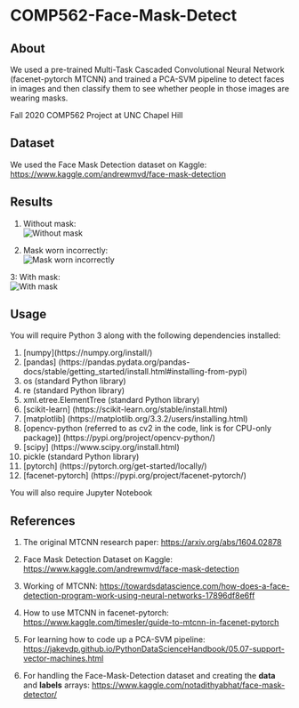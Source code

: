 # COMP562-Face-Mask-Detect

## About

We used a pre-trained Multi-Task Cascaded Convolutional Neural Network (facenet-pytorch MTCNN) and trained a PCA-SVM pipeline to detect faces in images and then classify them to see whether people in those images are wearing masks.

Fall 2020 COMP562 Project at UNC Chapel Hill

## Dataset

We used the Face Mask Detection dataset on Kaggle: https://www.kaggle.com/andrewmvd/face-mask-detection

## Results
1. Without mask:<br>
![Without mask](https://github.com/aannirajpatel/COMP562-Face-Mask-Detect/raw/main/result-face-no-mask.png "Without mask")

2. Mask worn incorrectly:<br>
![Mask worn incorrectly](https://raw.githubusercontent.com/aannirajpatel/COMP562-Face-Mask-Detect/main/result-mask-worn-incorrect.png "Mask worn incorrectly")

3: With mask:<br>
![With mask](https://github.com/aannirajpatel/COMP562-Face-Mask-Detect/raw/main/result-face-with-mask.png "With mask")

## Usage

You will require Python 3 along with the following dependencies installed:
<ol>
<li>[numpy](https://numpy.org/install/)</li>
<li>[pandas] (https://pandas.pydata.org/pandas-docs/stable/getting_started/install.html#installing-from-pypi)</li>
<li>os (standard Python library)</li>
<li>re (standard Python library)</li>
<li>xml.etree.ElementTree (standard Python library)</li>
<li>[scikit-learn] (https://scikit-learn.org/stable/install.html)</li>
<li>[matplotlib] (https://matplotlib.org/3.3.2/users/installing.html)</li>
<li>[opencv-python (referred to as cv2 in the code, link is for CPU-only package)] (https://pypi.org/project/opencv-python/)</li>
<li>[scipy] (https://www.scipy.org/install.html)</li>
<li>pickle (standard Python library)</li>
<li>[pytorch] (https://pytorch.org/get-started/locally/)</li>
<li>[facenet-pytorch] (https://pypi.org/project/facenet-pytorch/)</li>
</ol>

You will also require Jupyter Notebook

## References

1. The original MTCNN research paper: https://arxiv.org/abs/1604.02878

2. Face Mask Detection Dataset on Kaggle: https://www.kaggle.com/andrewmvd/face-mask-detection

3. Working of MTCNN: https://towardsdatascience.com/how-does-a-face-detection-program-work-using-neural-networks-17896df8e6ff

4. How to use MTCNN in facenet-pytorch: https://www.kaggle.com/timesler/guide-to-mtcnn-in-facenet-pytorch

5. For learning how to code up a PCA-SVM pipeline: https://jakevdp.github.io/PythonDataScienceHandbook/05.07-support-vector-machines.html

6. For handling the Face-Mask-Detection dataset and creating the <b>data</b> and <b>labels</b> arrays: https://www.kaggle.com/notadithyabhat/face-mask-detector/
